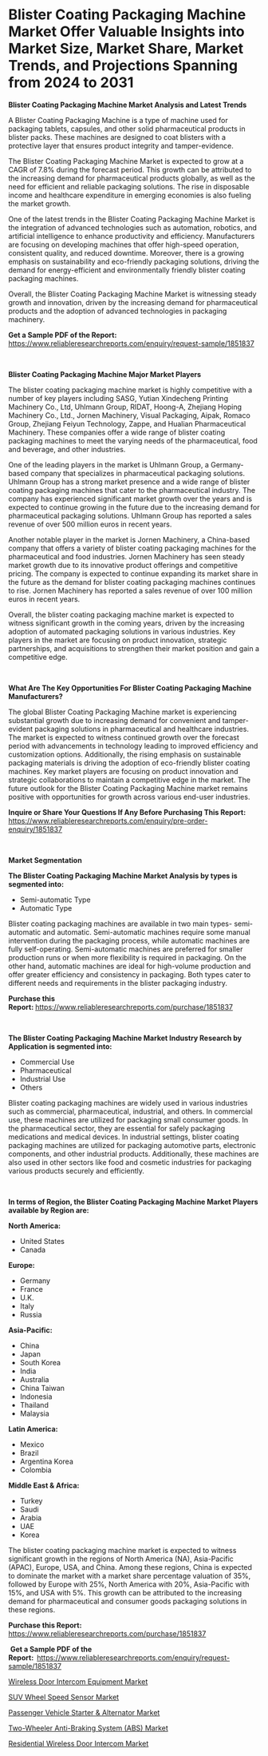<p><h1>Blister Coating Packaging Machine Market Offer Valuable Insights into Market Size, Market Share, Market Trends, and Projections Spanning from 2024 to 2031</h1></p><p><strong>Blister Coating Packaging Machine Market Analysis and Latest Trends</strong></p>
<p><p>A Blister Coating Packaging Machine is a type of machine used for packaging tablets, capsules, and other solid pharmaceutical products in blister packs. These machines are designed to coat blisters with a protective layer that ensures product integrity and tamper-evidence.</p><p>The Blister Coating Packaging Machine Market is expected to grow at a CAGR of 7.8% during the forecast period. This growth can be attributed to the increasing demand for pharmaceutical products globally, as well as the need for efficient and reliable packaging solutions. The rise in disposable income and healthcare expenditure in emerging economies is also fueling the market growth.</p><p>One of the latest trends in the Blister Coating Packaging Machine Market is the integration of advanced technologies such as automation, robotics, and artificial intelligence to enhance productivity and efficiency. Manufacturers are focusing on developing machines that offer high-speed operation, consistent quality, and reduced downtime. Moreover, there is a growing emphasis on sustainability and eco-friendly packaging solutions, driving the demand for energy-efficient and environmentally friendly blister coating packaging machines.</p><p>Overall, the Blister Coating Packaging Machine Market is witnessing steady growth and innovation, driven by the increasing demand for pharmaceutical products and the adoption of advanced technologies in packaging machinery.</p></p>
<p><strong>Get a Sample PDF of the Report:&nbsp;</strong> <a href="https://www.reliableresearchreports.com/enquiry/request-sample/1851837">https://www.reliableresearchreports.com/enquiry/request-sample/1851837</a></p>
<p>&nbsp;</p>
<p><strong>Blister Coating Packaging Machine Major Market Players</strong></p>
<p><p>The blister coating packaging machine market is highly competitive with a number of key players including SASG, Yutian Xindecheng Printing Machinery Co., Ltd, Uhlmann Group, RIDAT, Hoong-A, Zhejiang Hoping Machinery Co., Ltd., Jornen Machinery, Visual Packaging, Aipak, Romaco Group, Zhejiang Feiyun Technology, Zappe, and Hualian Pharmaceutical Machinery. These companies offer a wide range of blister coating packaging machines to meet the varying needs of the pharmaceutical, food and beverage, and other industries.</p><p>One of the leading players in the market is Uhlmann Group, a Germany-based company that specializes in pharmaceutical packaging solutions. Uhlmann Group has a strong market presence and a wide range of blister coating packaging machines that cater to the pharmaceutical industry. The company has experienced significant market growth over the years and is expected to continue growing in the future due to the increasing demand for pharmaceutical packaging solutions. Uhlmann Group has reported a sales revenue of over 500 million euros in recent years.</p><p>Another notable player in the market is Jornen Machinery, a China-based company that offers a variety of blister coating packaging machines for the pharmaceutical and food industries. Jornen Machinery has seen steady market growth due to its innovative product offerings and competitive pricing. The company is expected to continue expanding its market share in the future as the demand for blister coating packaging machines continues to rise. Jornen Machinery has reported a sales revenue of over 100 million euros in recent years.</p><p>Overall, the blister coating packaging machine market is expected to witness significant growth in the coming years, driven by the increasing adoption of automated packaging solutions in various industries. Key players in the market are focusing on product innovation, strategic partnerships, and acquisitions to strengthen their market position and gain a competitive edge.</p></p>
<p>&nbsp;</p>
<p><strong>What Are The Key Opportunities For Blister Coating Packaging Machine Manufacturers?</strong></p>
<p><p>The global Blister Coating Packaging Machine market is experiencing substantial growth due to increasing demand for convenient and tamper-evident packaging solutions in pharmaceutical and healthcare industries. The market is expected to witness continued growth over the forecast period with advancements in technology leading to improved efficiency and customization options. Additionally, the rising emphasis on sustainable packaging materials is driving the adoption of eco-friendly blister coating machines. Key market players are focusing on product innovation and strategic collaborations to maintain a competitive edge in the market. The future outlook for the Blister Coating Packaging Machine market remains positive with opportunities for growth across various end-user industries.</p></p>
<p><strong>Inquire or Share Your Questions If Any Before Purchasing This Report:</strong> <a href="https://www.reliableresearchreports.com/enquiry/pre-order-enquiry/1851837">https://www.reliableresearchreports.com/enquiry/pre-order-enquiry/1851837</a></p>
<p>&nbsp;</p>
<p><strong>Market Segmentation</strong></p>
<p><strong>The Blister Coating Packaging Machine Market Analysis by types is segmented into:</strong></p>
<p><ul><li>Semi-automatic Type</li><li>Automatic Type</li></ul></p>
<p><p>Blister coating packaging machines are available in two main types- semi-automatic and automatic. Semi-automatic machines require some manual intervention during the packaging process, while automatic machines are fully self-operating. Semi-automatic machines are preferred for smaller production runs or when more flexibility is required in packaging. On the other hand, automatic machines are ideal for high-volume production and offer greater efficiency and consistency in packaging. Both types cater to different needs and requirements in the blister packaging industry.</p></p>
<p><strong>Purchase this Report:&nbsp;</strong><a href="https://www.reliableresearchreports.com/purchase/1851837">https://www.reliableresearchreports.com/purchase/1851837</a></p>
<p>&nbsp;</p>
<p><strong>The Blister Coating Packaging Machine Market Industry Research by Application is segmented into:</strong></p>
<p><ul><li>Commercial Use</li><li>Pharmaceutical</li><li>Industrial Use</li><li>Others</li></ul></p>
<p><p>Blister coating packaging machines are widely used in various industries such as commercial, pharmaceutical, industrial, and others. In commercial use, these machines are utilized for packaging small consumer goods. In the pharmaceutical sector, they are essential for safely packaging medications and medical devices. In industrial settings, blister coating packaging machines are utilized for packaging automotive parts, electronic components, and other industrial products. Additionally, these machines are also used in other sectors like food and cosmetic industries for packaging various products securely and efficiently.</p></p>
<p>&nbsp;</p>
<p><strong>In terms of Region, the Blister Coating Packaging Machine Market Players available by Region are:</strong></p>
<p>
    <p> <strong> North America: </strong>
        <ul>
            <li>United States</li>
            <li>Canada</li>
        </ul>
        </p> 
    <p> <strong> Europe: </strong>
        <ul>
            <li>Germany</li>
            <li>France</li>
            <li>U.K.</li>
            <li>Italy</li>
            <li>Russia</li>
        </ul>
        </p> 
    <p> <strong> Asia-Pacific: </strong>
        <ul>
            <li>China</li>
            <li>Japan</li>
            <li>South Korea</li>
            <li>India</li>
            <li>Australia</li>
            <li>China Taiwan</li>
            <li>Indonesia</li>
            <li>Thailand</li>
            <li>Malaysia</li>
        </ul>
        </p> 
    <p> <strong> Latin America: </strong>
        <ul>
            <li>Mexico</li>
            <li>Brazil</li>
            <li>Argentina Korea</li>
            <li>Colombia</li>
        </ul>
        </p> 
    <p> <strong> Middle East & Africa: </strong>
        <ul>
            <li>Turkey</li>
            <li>Saudi</li>
            <li>Arabia</li>
            <li>UAE</li>
            <li>Korea</li>
        </ul>
    </p>
    </p>
<p><p>The blister coating packaging machine market is expected to witness significant growth in the regions of North America (NA), Asia-Pacific (APAC), Europe, USA, and China. Among these regions, China is expected to dominate the market with a market share percentage valuation of 35%, followed by Europe with 25%, North America with 20%, Asia-Pacific with 15%, and USA with 5%. This growth can be attributed to the increasing demand for pharmaceutical and consumer goods packaging solutions in these regions.</p></p>
<p><strong>Purchase this Report: </strong><a href="https://www.reliableresearchreports.com/purchase/1851837">https://www.reliableresearchreports.com/purchase/1851837</a></p>
<p>&nbsp;<strong>Get a Sample PDF of the Report:&nbsp;&nbsp;</strong><a href="https://www.reliableresearchreports.com/enquiry/request-sample/1851837">https://www.reliableresearchreports.com/enquiry/request-sample/1851837</a></p>
<p><strong></strong></p>
<p><p><a href="https://issuu.com/reportprime-2/docs/wireless-door-intercom-equipment-market-size-2030.">Wireless Door Intercom Equipment Market</a></p><p><a href="https://github.com/jj19131/Market-Research-Report-List-1/blob/main/suv-wheel-speed-sensor-market.md">SUV Wheel Speed Sensor Market</a></p><p><a href="https://github.com/sougarounis/Market-Research-Report-List-2/blob/main/passenger-vehicle-starter-alternator-market.md">Passenger Vehicle Starter & Alternator Market</a></p><p><a href="https://github.com/jodemen/Market-Research-Report-List-1/blob/main/two-wheeler-anti-braking-system-abs-market.md">Two-Wheeler Anti-Braking System (ABS) Market</a></p><p><a href="https://issuu.com/reportprime-2/docs/residential-wireless-door-intercom-market-size-203">Residential Wireless Door Intercom Market</a></p></p>